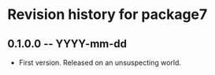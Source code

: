 # Revision history for package7

## 0.1.0.0 -- YYYY-mm-dd

* First version. Released on an unsuspecting world.
